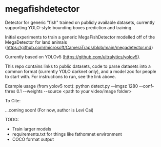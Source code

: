 # megafishdetector

Detector for generic "fish" trained on publicly available datasets, currently supporting YOLO-style bounding boxes prediction and training.

Initial experiments to train a generic MegaFishDetector modelled off of the MegaDetector for land animals (https://github.com/microsoft/CameraTraps/blob/main/megadetector.md)

Currently based on YOLOv5 (https://github.com/ultralytics/yolov5).

This repo contains links to public datasets, code to parse datasets into a common format (currently YOLO darknet only), and a model zoo for people to start with. For instructions to run, see the link above.

Example usage (from yolov5 root): python detect.py --imgsz 1280 --conf-thres 0.1  --weights <path to megafishdetector_v0_yolov5m_1280p> --source <path to your video/image folder>

To Cite:

...coming soon! (For now, author is Levi Cai)

TODO:
- Train larger models
- requirements.txt for things like fathomnet environment
- COCO format output

